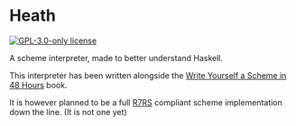 # Heath

[![GPL-3.0-only license](https://img.shields.io/badge/license-GPL--3.0--only-blue.svg)](LICENSE)

A scheme interpreter, made to better understand Haskell.

This interpreter has been written alongside the [Write Yourself a Scheme in 48 Hours](https://upload.wikimedia.org/wikipedia/commons/a/aa/Write_Yourself_a_Scheme_in_48_Hours.pdf) book.

It is however planned to be a full [R7RS](https://small.r7rs.org/attachment/r7rs.pdf) compliant scheme implementation down the line. (It is not one yet)

